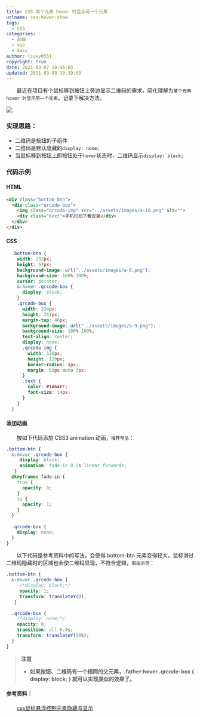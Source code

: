 ```yaml
---
title: CSS 某个元素 hover 时显示另一个元素
urlname: css-hover-show
tags:
  - CSS
categories:
  - 前端
  - vue
  - Sass
author: liuxy0551
copyright: true
date: 2021-03-07 20:46:03
updated: 2021-03-08 10:39:03
---
```


&emsp;&emsp;最近在项目有个鼠标移到按钮上旁边显示二维码的需求，简化理解为`某个元素 hover 时显示另一个元素`，记录下解决方法。

<!--more-->

![](https://images-hosting.liuxianyu.cn/posts/css-hover-show/1.gif)


### 实现思路：

- 二维码是按钮的子组件
- 二维码是默认隐藏的`display: none;`
- 当鼠标移到按钮上即按钮处于`hover`状态时，二维码显示`display: block;`


### 代码示例

#### HTML

```html
<div class="bottom-btn">
  <div class="qrcode-box">
    <img class="qrcode-img" src="../assets/images/a-10.png" alt="">
    <div class="text">手机扫码下载安装</div>
  </div>
</div>
```

#### CSS

```css
  .bottom-btn {
    width: 232px;
    height: 57px;
    background-image: url("../assets/images/a-6.png");
    background-size: 100% 100%;
    cursor: pointer;
    &:hover .qrcode-box {
      display: block;
    }
    .qrcode-box {
      width: 234px;
      height: 261px;
      margin-top: 40px;
      background-image: url("../assets/images/a-9.png");
      background-size: 100% 100%;
      text-align: center;
      display: none;
      .qrcode-img {
        width: 120px;
        height: 120px;
        border-radius: 4px;
        margin: 58px auto 5px;
      }
      .text {
        color: #1A64FF;
        font-size: 14px;
      }
    }
  }
```

#### 添加动画

&emsp;&emsp;按如下代码添加 CSS3 animation 动画，`推荐写法`：

```css
.bottom-btn {
  &:hover .qrcode-box {
     display: block;
     animation: fade-in 0.5s linear forwards;
   }
  @keyframes fade-in {
    from {
      opacity: 0;
    }
    to {
      opacity: 1;
    }
  }
  
  .qrcode-box {
    display: none;
  }
}
```

&emsp;&emsp;以下代码是参考资料中的写法，会使得 bottom-btn 元素变得较大，鼠标滑过二维码隐藏时的区域也会使二维码显现，不符合逻辑，`瑕疵示范`：

```css
.bottom-btn {
  &:hover .qrcode-box {
     /*display: block;*/
     opacity: 1;
     transform: translateY(0);
   }
  
  .qrcode-box {
    /*display: none;*/
    opacity: 0;
    transition: all 0.4s;
    transform: translateY(50%);
  }
}
```

>**注意**
>* **如果按钮、二维码有一个相同的父元素，.father:hover .qrcode-box { display: block; } 就可以实现类似的效果了。**


#### 参考资料：

&emsp;&emsp;<a href="https://www.cnblogs.com/csuwujing/p/9949379.html" target="_black">css鼠标悬浮控制元素隐藏与显示</a>
